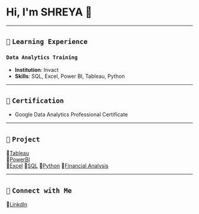 # Hi, I'm SHREYA 👋  

---

## `📘` **`Learning Experience`**
### `Data Analytics Training`
- **Institution**: Invact
- **Skills**: SQL, Excel, Power BI, Tableau, Python  

 ---
 
## `📜` **`Certification`**
- Google Data Analytics Professional Certificate

---

## `📂` **`Project`**
🔗[Tableau](https://public.tableau.com/app/profile/shreyashetty./vizzes)   
🔗[PowerBI](https://github.com/shreyashetty-1/PowerBI-.git)            
🔗[Excel](https://github.com/shreyashetty-1/Excel.git) 
🔗[SQL](https://github.com/shreyashetty-1/SQL.git)
🔗[Python](https://github.com/shreyashetty-1/Python.git)
🔗[Financial Analysis](https://github.com/shreyashetty-1/Financial-Analysis.git) 

   ---

## `📧` **`Connect with Me`** 
🔗[LinkdIn](https://www.linkedin.com/in/shreya-shetty-070037245/)



